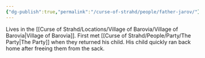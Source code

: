 ```yaml
---
{"dg-publish":true,"permalink":"/curse-of-strahd/people/father-jarov/"}
---
```


Lives in the [[Curse of Strahd/Locations/Village of Barovia/Village of Barovia\|Village of Barovia]].
First met [[Curse of Strahd/People/Party/The Party\|The Party]] when they returned his child.
His child quickly ran back home after freeing them from the sack.